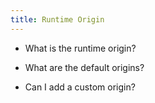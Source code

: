 ```yaml
---
title: Runtime Origin
---
```


* What is the runtime origin?

* What are the default origins?

* Can I add a custom origin?
